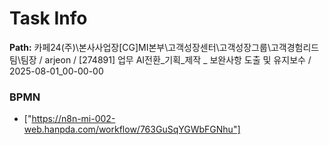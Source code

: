 # Task Info

**Path:** 카페24(주)\본사사업장\[CG]MI본부\고객성장센터\고객성장그룹\고객경험리드팀\팀장 / arjeon / [274891] 업무 AI전환_기획_제작 _ 보완사항 도출 및 유지보수 / 2025-08-01_00-00-00

### BPMN
- ["https://n8n-mi-002-web.hanpda.com/workflow/763GuSqYGWbFGNhu"]


